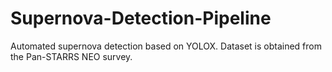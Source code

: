 # Supernova-Detection-Pipeline
Automated supernova detection based on YOLOX. Dataset is obtained from the Pan-STARRS NEO survey.

